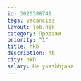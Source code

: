 ```yaml
---
id: 3025388741
tags: vacancies
layout: job.njk
category: Продажи
priority: "1"
title: hkb
description: hb
city: hkb
salary: Не указbhjана
---
```

